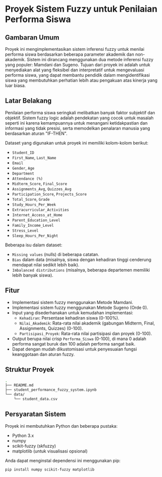 # Proyek Sistem Fuzzy untuk Penilaian Performa Siswa
## Gambaran Umum

Proyek ini mengimplementasikan sistem inferensi fuzzy untuk menilai performa siswa berdasarkan beberapa parameter akademik dan non-akademik. Sistem ini dirancang menggunakan dua metode inferensi fuzzy yang populer: Mamdani dan Sugeno. Tujuan dari proyek ini adalah untuk menyediakan alat yang fleksibel dan interpretatif untuk mengevaluasi performa siswa, yang dapat membantu pendidik dalam mengidentifikasi siswa yang membutuhkan perhatian lebih atau pengakuan atas kinerja yang luar biasa.

## Latar Belakang

Penilaian performa siswa seringkali melibatkan banyak faktor subjektif dan objektif. Sistem fuzzy logic adalah pendekatan yang cocok untuk masalah seperti ini karena kemampuannya untuk menangani ketidakpastian dan informasi yang tidak presisi, serta memodelkan penalaran manusia yang berdasarkan aturan "IF-THEN".

Dataset yang digunakan untuk proyek ini memiliki kolom-kolom berikut:
- `Student_ID`
- `First_Name`, `Last_Name`
- `Email`
- `Gender`, `Age`
- `Department`
- `Attendance (%)`
- `Midterm_Score`, `Final_Score`
- `Assignments_Avg`, `Quizzes_Avg`
- `Participation_Score`, `Projects_Score`
- `Total_Score`, `Grade`
- `Study_Hours_Per_Week`
- `Extracurricular_Activities`
- `Internet_Access_at_Home`
- `Parent_Education_Level`
- `Family_Income_Level`
- `Stress_Level`
- `Sleep_Hours_Per_Night`

Beberapa isu dalam dataset:

- `Missing values` (nulls) di beberapa catatan.
- `Bias` dalam data (misalnya, siswa dengan kehadiran tinggi cenderung mendapat nilai sedikit lebih baik).
- `Imbalanced distributions` (misalnya, beberapa departemen memiliki lebih banyak siswa).

## Fitur

- Implementasi sistem fuzzy menggunakan Metode Mamdani.
- Implementasi sistem fuzzy menggunakan Metode Sugeno (Orde 0).
- Input yang disederhanakan untuk kemudahan implementasi:
    - `Kehadiran`: Persentase kehadiran siswa (0-100%).
    - `Nilai_Akademik`: Rata-rata nilai akademik (gabungan Midterm, Final, Assignments, Quizzes) (0-100).
    - `Partisipasi_Proyek`: Rata-rata nilai partisipasi dan proyek (0-100).
- Output berupa nilai crisp `Performa_Siswa` (0-100), di mana 0 adalah performa sangat buruk dan 100 adalah performa sangat baik.
- Dapat dengan mudah dikustomisasi untuk penyesuaian fungsi keanggotaan dan aturan fuzzy.

## Struktur Proyek
```bash
.
├── README.md
├── student_performance_fuzzy_system.ipynb
└── data/                               
    └── student_data.csv               

```

## Persyaratan Sistem

Proyek ini membutuhkan Python dan beberapa pustaka:
- Python 3.x
- numpy
- scikit-fuzzy (skfuzzy)
- matplotlib (untuk visualisasi opsional)

Anda dapat menginstal dependensi ini menggunakan pip:
```bash
pip install numpy scikit-fuzzy matplotlib
```
